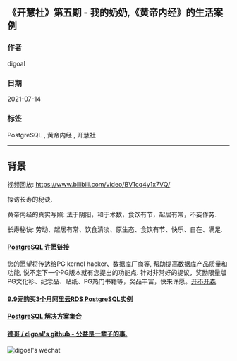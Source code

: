## 《开慧社》第五期 - 我的奶奶,《黄帝内经》的生活案例  
        
### 作者        
digoal        
        
### 日期        
2021-07-14        
        
### 标签        
PostgreSQL , 黄帝内经 , 开慧社     
        
----        
        
## 背景        
视频回放: https://www.bilibili.com/video/BV1cq4y1x7VQ/    
    
探访长寿的秘诀.  
  
黄帝内经的真实写照: 法于阴阳，和于术数，食饮有节，起居有常，不妄作劳.   
  
长寿秘诀: 劳动、起居有常、饮食清淡、原生态、食饮有节、快乐、自在、满足.  
    
        
  
#### [PostgreSQL 许愿链接](https://github.com/digoal/blog/issues/76 "269ac3d1c492e938c0191101c7238216")
您的愿望将传达给PG kernel hacker、数据库厂商等, 帮助提高数据库产品质量和功能, 说不定下一个PG版本就有您提出的功能点. 针对非常好的提议，奖励限量版PG文化衫、纪念品、贴纸、PG热门书籍等，奖品丰富，快来许愿。[开不开森](https://github.com/digoal/blog/issues/76 "269ac3d1c492e938c0191101c7238216").  
  
  
#### [9.9元购买3个月阿里云RDS PostgreSQL实例](https://www.aliyun.com/database/postgresqlactivity "57258f76c37864c6e6d23383d05714ea")
  
  
#### [PostgreSQL 解决方案集合](https://yq.aliyun.com/topic/118 "40cff096e9ed7122c512b35d8561d9c8")
  
  
#### [德哥 / digoal's github - 公益是一辈子的事.](https://github.com/digoal/blog/blob/master/README.md "22709685feb7cab07d30f30387f0a9ae")
  
  
![digoal's wechat](../pic/digoal_weixin.jpg "f7ad92eeba24523fd47a6e1a0e691b59")
  
